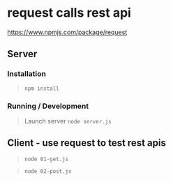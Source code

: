 request calls rest api
=====================

https://www.npmjs.com/package/request

## Server

### Installation

> `npm install`

### Running / Development

> Launch server `node server.js`

## Client - use request to test rest apis

> `node 01-get.js`

> `node 02-post.js`
